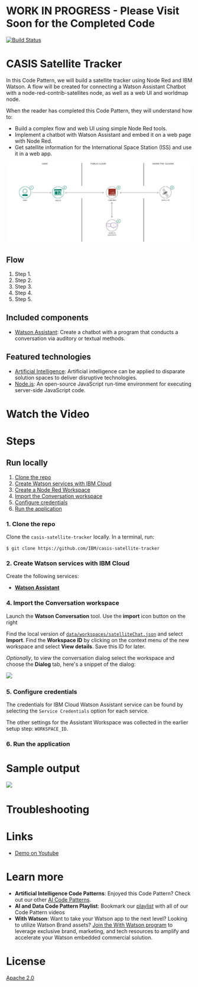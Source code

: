 # WORK IN PROGRESS - Please Visit Soon for the Completed Code

[![Build Status](https://travis-ci.org/IBM/casis-satellite-tracker.svg?branch=master)](https://travis-ci.org/IBM/casis-satellite-tracker)
# CASIS Satellite Tracker

In this Code Pattern, we will build a satellite tracker using Node Red and IBM Watson.
A flow will be created for connecting a Watson Assistant Chatbot with a node-red-contrib-satellites node, as well as a web UI and worldmap node.

When the reader has completed this Code Pattern, they will understand how to:

* Build a complex flow and web UI using simple Node Red tools.
* Implement a chatbot with Watson Assistant and embed it on a web page with Node Red.
* Get satellite information for the International Space Station (ISS) and use it in a web app.

![](doc/source/images/architecture.png)

## Flow

1. Step 1.
2. Step 2.
3. Step 3.
4. Step 4.
5. Step 5.

## Included components

* [Watson Assistant](https://www.ibm.com/watson/developercloud/conversation.html): Create a chatbot with a program that conducts a conversation via auditory or textual methods.

## Featured technologies

* [Artificial Intelligence](https://medium.com/ibm-data-science-experience): Artificial intelligence can be applied to disparate solution spaces to deliver disruptive technologies.
* [Node.js](https://nodejs.org/): An open-source JavaScript run-time environment for executing server-side JavaScript code.

# Watch the Video

# Steps

## Run locally

1. [Clone the repo](#1-clone-the-repo)
1. [Create Watson services with IBM Cloud](#2-create-watson-services-with-ibm-cloud)
1. [Create a Node Red Workspace](#3-create-a-node-red-workspace)
1. [Import the Conversation workspace](#4-import-the-conversation-workspace)
1. [Configure credentials](#5-configure-credentials)
1. [Run the application](#6-run-the-application)

### 1. Clone the repo

Clone the `casis-satellite-tracker` locally. In a terminal, run:

```
$ git clone https://github.com/IBM/casis-satellite-tracker
```

### 2. Create Watson services with IBM Cloud

Create the following services:

* [**Watson Assistant**](https://console.ng.bluemix.net/catalog/services/conversation)

### 4. Import the Conversation workspace

Launch the **Watson Conversation** tool. Use the **import** icon button on the right

Find the local version of [`data/workspaces/satelliteChat.json`](data/workspaces/satelliteChat.json) and select
**Import**. Find the **Workspace ID** by clicking on the context menu of the new
workspace and select **View details**. Save this ID for later.

*Optionally*, to view the conversation dialog select the workspace and choose the
**Dialog** tab, here's a snippet of the dialog:

![](doc/source/images/dialog.PNG)

### 5. Configure credentials

The credentials for IBM Cloud Watson Assistant service can be found
by selecting the ``Service Credentials`` option for each service.

The other settings for the Assistant Workspace was collected in the
earlier setup step: ``WORKSPACE_ID``.

### 6. Run the application

# Sample output

![](doc/source/images/sample_output.png)

# Troubleshooting

# Links

* [Demo on Youtube]()

# Learn more

* **Artificial Intelligence Code Patterns**: Enjoyed this Code Pattern? Check out our other [AI Code Patterns](https://developer.ibm.com/code/technologies/artificial-intelligence/).
* **AI and Data Code Pattern Playlist**: Bookmark our [playlist](https://www.youtube.com/playlist?list=PLzUbsvIyrNfknNewObx5N7uGZ5FKH0Fde) with all of our Code Pattern videos
* **With Watson**: Want to take your Watson app to the next level? Looking to utilize Watson Brand assets? [Join the With Watson program](https://www.ibm.com/watson/with-watson/) to leverage exclusive brand, marketing, and tech resources to amplify and accelerate your Watson embedded commercial solution.

# License
[Apache 2.0](LICENSE)
